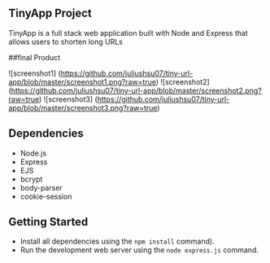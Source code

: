 ## TinyApp Project
TinyApp is a full stack web application built with Node and Express that allows users to shorten long URLs

##final Product

![screenshot1] (https://github.com/juliushsu07/tiny-url-app/blob/master/screenshot1.png?raw=true)
![screenshot2] (https://github.com/juliushsu07/tiny-url-app/blob/master/screenshot2.png?raw=true)
![screenshot3] (https://github.com/juliushsu07/tiny-url-app/blob/master/screenshot3.png?raw=true)

## Dependencies

- Node.js
- Express
- EJS
- bcrypt
- body-parser
- cookie-session

## Getting Started
- Install all dependencies using the `npm install` command).
- Run the development web server using the `node express.js` command.
